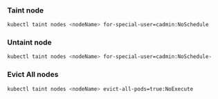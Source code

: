 ### Taint node

```sh
kubectl taint nodes <nodeName> for-special-user=cadmin:NoSchedule
```

### Untaint node

```sh
kubectl taint nodes <nodeName> for-special-user=cadmin:NoSchedule-
```

### Evict All nodes
```bash
kubectl taint nodes <nodeName> evict-all-pods=true:NoExecute
```